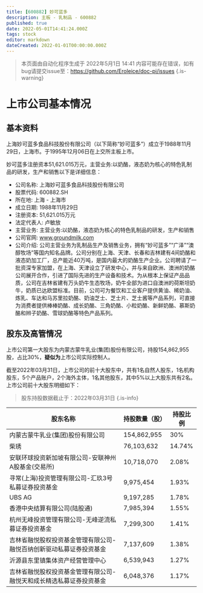 ```yaml
---
title: [600882] 妙可蓝多
description: 主板 - 乳制品 - 600882
published: true
date: 2022-05-01T14:41:24.000Z
tags: stock
editor: markdown
dateCreated: 2022-01-01T00:00:00.000Z
---
```


> 本页面由自动化程序生成于 2022年5月1日 14:41
> 内容可能存在错误，如有bug请提交issue至：https://github.com/Eroleice/doc-pi/issues
{.is-warning}

# 上市公司基本情况

## 基本资料

上海妙可蓝多食品科技股份有限公司（以下简称“妙可蓝多”）成立于1988年11月29日，上海市。于1995年12月06日在上交所主板上市。

妙可蓝多注册资本51,621.015万元，主营业务:以奶酪，液态奶为核心的特色乳制品的研发，生产和销售以下是详细信息：

- 公司名称: 上海妙可蓝多食品科技股份有限公司
- 股票代码: 600882.SH
- 所在地: 上海 - 上海市
- 成立日期: 1988年11月29日
- 注册资本: 51,621.015万元
- 法定代表人: 卢敏放
- 主营业务: 主营业务:以奶酪，液态奶为核心的特色乳制品的研发，生产和销售
- 公司官网: www.groundmilk.com
- 公司介绍: 公司主营业务为乳制品生产及销售业务，拥有“妙可蓝多”“广泽”“澳醇牧场”等国内知名品牌。公司分别在上海、天津、长春和吉林建有4间奶酪和液态奶加工厂，总产能近40万吨，是国内最大的奶酪生产企业。公司聘请了一批资深专家加盟，在上海、天津设立了研发中心，并与来自欧洲、澳洲的奶酪公司展开合作，引进了国际先进的生产设备和技术。为从根本上保证产品品质，公司在吉林省建有万头奶牛生态牧场，奶牛全部为进口自澳洲的荷斯坦奶牛，奶质已达欧盟标准。目前，公司可为餐饮和工业客户提供黄油、稀奶油、炼乳、车达和马苏里拉奶酪、奶油芝士、芝士片、芝士酱等产品系列，可直接为消费者提供棒棒奶酪、成长奶酪、三角奶酪、小粒奶酪、新鲜奶酪、慕斯奶酪和辫子奶酪、雪球奶酪等特色产品系列。


## 股东及高管情况

上市公司第一大股东为内蒙古蒙牛乳业(集团)股份有限公司，持股154,862,955股，占比30%，**疑似为**上市公司实际控制人。

截至2022年03月31日，上市公司的前十大股东中，共有1名自然人股东，1名机构股东，5个产品账户，2个海外主体，1名其他股东，其中5%以上大股东共有2名。上市公司前十大股东明细如下：

> 股东持股数据截止于：2022年03月31日
{.is-info}

| 股东名称 | 持股数量（股） | 持股比例 |
| --- | --- | --- |
| 内蒙古蒙牛乳业(集团)股份有限公司 | 154,862,955 | 30% |
| 柴琇 | 76,103,632 | 14.74% |
| 安联环球投资新加坡有限公司-安联神州A股基金(交易所) | 10,718,070 | 2.08% |
| 寻常(上海)投资管理有限公司-汇玖3号私募证券投资基金 | 9,975,454 | 1.93% |
| UBS AG | 9,197,285 | 1.78% |
| 香港中央结算有限公司(陆股通) | 7,985,394 | 1.55% |
| 杭州无峰投资管理有限公司-无峰逆流私募证券投资基金 | 7,299,300 | 1.41% |
| 吉林省融悦股权投资基金管理有限公司-融悦百纳创新驱动私募证券投资基金 | 7,137,609 | 1.38% |
| 沂源县东里镇集体资产经营管理中心 | 6,539,943 | 1.27% |
| 吉林省融悦股权投资基金管理有限公司-融悦天和成长精选私募证券投资基金 | 6,048,376 | 1.17% |




